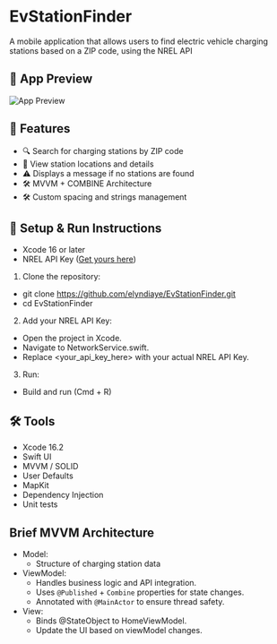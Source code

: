 # EvStationFinder

A mobile application that allows users to find electric vehicle charging stations based on a ZIP code, using the NREL API

## 📱 App Preview

![App Preview](https://github.com/elyndiaye/EvStationFinder/raw/main/assets/demo.gif)

## 🚀 Features

- 🔍 Search for charging stations by ZIP code
- 📍 View station locations and details
- ⚠️ Displays a message if no stations are found
- 🛠️ MVVM + COMBINE Architecture
- 🛠️ Custom spacing and strings management

## 🚀 Setup & Run Instructions
- Xcode 16 or later
- NREL API Key ([Get yours here](https://developer.nrel.gov/docs/api-key/))

1. Clone the repository:
 - git clone https://github.com/elyndiaye/EvStationFinder.git
 - cd EvStationFinder
2. Add your NREL API Key:
- Open the project in Xcode.
- Navigate to NetworkService.swift.
- Replace <your_api_key_here> with your actual NREL API Key.
3. Run: 
- Build and run (Cmd + R)


## 🛠️ Tools

- Xcode 16.2
- Swift UI
- MVVM / SOLID
- User Defaults
- MapKit
- Dependency Injection
- Unit tests

## Brief MVVM Architecture

- Model: 
  - Structure of charging station data
- ViewModel:  
  - Handles business logic and API integration.  
  - Uses `@Published` + `Combine` properties for state changes.  
  - Annotated with `@MainActor` to ensure thread safety.
- View:  
  - Binds @StateObject to HomeViewModel.  
  - Update the UI based on viewModel changes.
